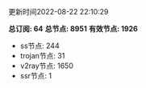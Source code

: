 更新时间2022-08-22 22:10:29

**总订阅: 64**
**总节点: 8951**
**有效节点: 1926**
- ss节点: 244
- trojan节点: 31
- v2ray节点: 1650
- ssr节点: 1
